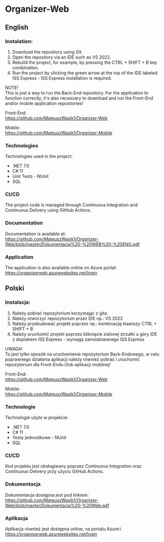 # Organizer-Web
## English

### Instalation:

1. Download the repository using Git.
2. Open the repository via an IDE such as VS 2022.
3. Rebuild the project, for example, by pressing the CTRL + SHIFT + B key combination.
4. Run the project by clicking the green arrow at the top of the IDE labeled ISS Express - ISS Express installation is required.

NOTE!\
This is just a way to run the Back-End repository. For the application to function correctly, it's also necessary to download and run the Front-End and/or mobile application repositories!

Front-End:\
https://github.com/MateuszWasik1/Organizer-Web

Mobile:\
https://github.com/MateuszWasik1/Organiser-Mobile


### Technologies

Technologies used in the project:
* .NET 7.0
* C# 11
* Unit Tests - NUnit
* SQL

### CI/CD

The project code is managed through Continuous Integration and Continuous Delivery using GitHub Actions.

### Documentation

Documentation is available at:\
https://github.com/MateuszWasik1/Organizer-Web/blob/master/Dokumentacja%20-%20WEB%20-%20ENG.pdf


### Application 

The application is also available online on Azure portal:\
https://organiserweb.azurewebsites.net/login  

## Polski

### Instalacja:

1. Należy pobrać repozytorium korzystając z gita.
2. Należy otworzyć repozytorium przez IDE np.: VS 2022
3. Należy przebudować projekt poprzez np.: kombinację klawiszy CTRL + SHIFT + B
4. Należy uruchomić projekt poprzez kliknięcie zielonej strzałki u góry IDE z dopiskiem ISS Express - wymaga zainstalowanego ISS Express 

UWAGA!\
To jest tylko sposób na uruchomienie repozytorium Back-Endowego, w celu poprawnego działania aplikacji należy również pobrać i uruchomić repozytorium dla Front-Endu i/lub aplikacji mobilnej!

Front-End:\
https://github.com/MateuszWasik1/Organizer-Web

Mobile:\
https://github.com/MateuszWasik1/Organiser-Mobile


### Technologie

Technologie użyte w projekcie:
* .NET 7.0
* C# 11
* Testy jednostkowe - NUnit
* SQL

### CI/CD

Kod projektu jest obsługiwany poprzez Continuous Integration oraz Continuous Delivery przy użyciu GitHub Actions. 

### Dokumentacja 

Dokumentacja dostępna jest pod linkiem:\
https://github.com/MateuszWasik1/Organizer-Web/blob/master/Dokumentacja%20-%20Web.pdf


### Aplikacja 

Aplikacja również jest dostępna online, na portalu Azure:\ 
https://organiserweb.azurewebsites.net/login  
